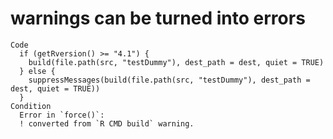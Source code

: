 # warnings can be turned into errors

    Code
      if (getRversion() >= "4.1") {
        build(file.path(src, "testDummy"), dest_path = dest, quiet = TRUE)
      } else {
        suppressMessages(build(file.path(src, "testDummy"), dest_path = dest, quiet = TRUE))
      }
    Condition
      Error in `force()`:
      ! converted from `R CMD build` warning.

